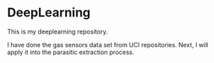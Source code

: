 # DeepLearning

This is my deeplearning repository.

I have done the gas sensors data set from UCI repositories.
Next, I will apply it into the parasitic extraction process.
